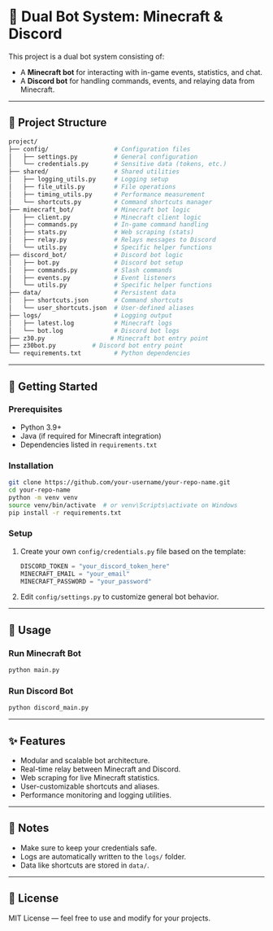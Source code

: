 # 🧠 Dual Bot System: Minecraft & Discord

This project is a dual bot system consisting of:
- A **Minecraft bot** for interacting with in-game events, statistics, and chat.
- A **Discord bot** for handling commands, events, and relaying data from Minecraft.

---

## 📁 Project Structure

```bash
project/
├── config/                  # Configuration files
│   ├── settings.py          # General configuration
│   └── credentials.py       # Sensitive data (tokens, etc.)
├── shared/                  # Shared utilities
│   ├── logging_utils.py     # Logging setup
│   ├── file_utils.py        # File operations
│   ├── timing_utils.py      # Performance measurement
│   └── shortcuts.py         # Command shortcuts manager
├── minecraft_bot/           # Minecraft bot logic
│   ├── client.py            # Minecraft client logic
│   ├── commands.py          # In-game command handling
│   ├── stats.py             # Web scraping (stats)
│   ├── relay.py             # Relays messages to Discord
│   └── utils.py             # Specific helper functions
├── discord_bot/             # Discord bot logic
│   ├── bot.py               # Discord bot setup
│   ├── commands.py          # Slash commands
│   ├── events.py            # Event listeners
│   └── utils.py             # Specific helper functions
├── data/                    # Persistent data
│   ├── shortcuts.json       # Command shortcuts
│   └── user_shortcuts.json  # User-defined aliases
├── logs/                    # Logging output
│   ├── latest.log           # Minecraft logs
│   └── bot.log              # Discord bot logs
├── z30.py                  # Minecraft bot entry point
├── z30bot.py          # Discord bot entry point
└── requirements.txt         # Python dependencies
```

---

## 🚀 Getting Started

### Prerequisites

- Python 3.9+
- Java (if required for Minecraft integration)
- Dependencies listed in `requirements.txt`

### Installation

```bash
git clone https://github.com/your-username/your-repo-name.git
cd your-repo-name
python -m venv venv
source venv/bin/activate  # or venv\Scripts\activate on Windows
pip install -r requirements.txt
```

### Setup

1. Create your own `config/credentials.py` file based on the template:
   ```python
   DISCORD_TOKEN = "your_discord_token_here"
   MINECRAFT_EMAIL = "your_email"
   MINECRAFT_PASSWORD = "your_password"
   ```
2. Edit `config/settings.py` to customize general bot behavior.

---

## 🧠 Usage

### Run Minecraft Bot
```bash
python main.py
```

### Run Discord Bot
```bash
python discord_main.py
```

---

## ✨ Features

- Modular and scalable bot architecture.
- Real-time relay between Minecraft and Discord.
- Web scraping for live Minecraft statistics.
- User-customizable shortcuts and aliases.
- Performance monitoring and logging utilities.

---

## 📌 Notes

- Make sure to keep your credentials safe.
- Logs are automatically written to the `logs/` folder.
- Data like shortcuts are stored in `data/`.

---

## 📜 License

MIT License — feel free to use and modify for your projects.
